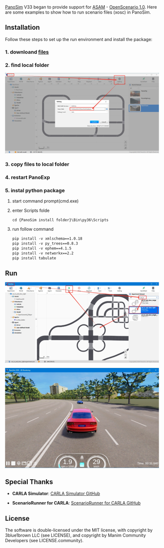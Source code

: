 
[PanoSim](https://www.panosim.com/) V33 began to provide support for [ASAM](https://www.asam.net/) - [OpenScenario 1.0](https://publications.pages.asam.net/standards/ASAM_OpenSCENARIO/ASAM_OpenSCENARIO_XML/latest/index.html). Here are some examples to show how to run scenario files (xosc) in PanoSim.


## Installation

Follow these steps to set up the run environment and install the package:

### 1. downloand [files](./PanoSimDatabase)

### 2. find local folder
![image](docs/images/folder.jpg)

### 3. copy files to local folder

### 4. restart PanoExp

### 5. instal python package

1) start command prompt(cmd.exe)

2) enter Scripts folde
    ```
    cd {PanoSim install folder}\Bin\py36\Scripts
    ```

3) run follow command
    ```
    pip install -v xmlschema==1.0.18
    pip install -v py_trees==0.8.3
    pip install -v ephem==4.1.5
    pip install -v networkx==2.2
    pip install tabulate
    ```

## Run

![image](docs/images/open.jpg)


![image](docs/images/result.jpg)


## Special Thanks

- **CARLA Simulator**: [CARLA Simulator GitHub](https://github.com/carla-simulator/carla)

- **ScenarioRunner for CARLA**: [ScenarioRunner for CARLA GitHub](https://github.com/carla-simulator/scenario_runner)

## License

The software is double-licensed under the MIT license, with copyright by 3blue1brown LLC (see LICENSE), and copyright by Manim Community Developers (see LICENSE.community).
